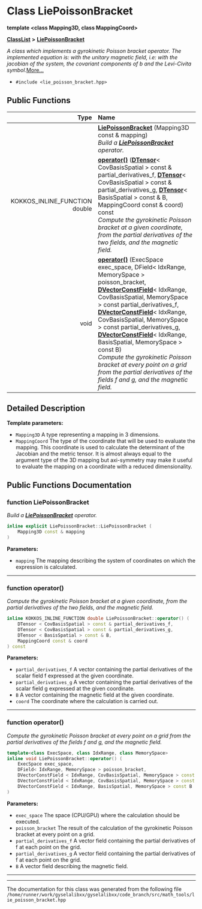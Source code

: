 

# Class LiePoissonBracket

**template &lt;class Mapping3D, class MappingCoord&gt;**



[**ClassList**](annotated.md) **>** [**LiePoissonBracket**](classLiePoissonBracket.md)



_A class which implements a gyrokinetic Poisson bracket operator. The implemented equation is:_  _with_ _the unitary magnetic field, i.e:_ _with_ _the jacobian of the system,_ _the covariant components of b and_ _the Levi-Civita symbol._[More...](#detailed-description)

* `#include <lie_poisson_bracket.hpp>`





































## Public Functions

| Type | Name |
| ---: | :--- |
|   | [**LiePoissonBracket**](#function-liepoissonbracket) (Mapping3D const & mapping) <br>_Build a_ [_**LiePoissonBracket**_](classLiePoissonBracket.md) _operator._ |
|  KOKKOS\_INLINE\_FUNCTION double | [**operator()**](#function-operator) ([**DTensor**](classTensor.md)&lt; CovBasisSpatial &gt; const & partial\_derivatives\_f, [**DTensor**](classTensor.md)&lt; CovBasisSpatial &gt; const & partial\_derivatives\_g, [**DTensor**](classTensor.md)&lt; BasisSpatial &gt; const & B, MappingCoord const & coord) const<br>_Compute the gyrokinetic Poisson bracket at a given coordinate, from the partial derivatives of the two fields, and the magnetic field._  |
|  void | [**operator()**](#function-operator_1) (ExecSpace exec\_space, DField&lt; IdxRange, MemorySpace &gt; poisson\_bracket, [**DVectorConstField**](classVectorField.md)&lt; IdxRange, CovBasisSpatial, MemorySpace &gt; const partial\_derivatives\_f, [**DVectorConstField**](classVectorField.md)&lt; IdxRange, CovBasisSpatial, MemorySpace &gt; const partial\_derivatives\_g, [**DVectorConstField**](classVectorField.md)&lt; IdxRange, BasisSpatial, MemorySpace &gt; const B) <br>_Compute the gyrokinetic Poisson bracket at every point on a grid from the partial derivatives of the fields f and g, and the magnetic field._  |




























## Detailed Description




**Template parameters:**


* `Mapping3D` A type representing a mapping in 3 dimensions. 
* `MappingCoord` The type of the coordinate that will be used to evaluate the mapping. This coordinate is used to calculate the determinant of the Jacobian and the metric tensor. It is almost always equal to the argument type of the 3D mapping but axi-symmetry may make it useful to evaluate the mapping on a coordinate with a reduced dimensionality. 




    
## Public Functions Documentation




### function LiePoissonBracket 

_Build a_ [_**LiePoissonBracket**_](classLiePoissonBracket.md) _operator._
```C++
inline explicit LiePoissonBracket::LiePoissonBracket (
    Mapping3D const & mapping
) 
```





**Parameters:**


* `mapping` The mapping describing the system of coordinates on which the expression is calculated. 




        

<hr>



### function operator() 

_Compute the gyrokinetic Poisson bracket at a given coordinate, from the partial derivatives of the two fields, and the magnetic field._ 
```C++
inline KOKKOS_INLINE_FUNCTION double LiePoissonBracket::operator() (
    DTensor < CovBasisSpatial > const & partial_derivatives_f,
    DTensor < CovBasisSpatial > const & partial_derivatives_g,
    DTensor < BasisSpatial > const & B,
    MappingCoord const & coord
) const
```





**Parameters:**


* `partial_derivatives_f` A vector containing the partial derivatives of the scalar field f expressed at the given coordinate. 
* `partial_derivatives_g` A vector containing the partial derivatives of the scalar field g expressed at the given coordinate. 
* `B` A vector containing the magnetic field at the given coordinate. 
* `coord` The coordinate where the calculation is carried out. 




        

<hr>



### function operator() 

_Compute the gyrokinetic Poisson bracket at every point on a grid from the partial derivatives of the fields f and g, and the magnetic field._ 
```C++
template<class ExecSpace, class IdxRange, class MemorySpace>
inline void LiePoissonBracket::operator() (
    ExecSpace exec_space,
    DField< IdxRange, MemorySpace > poisson_bracket,
    DVectorConstField < IdxRange, CovBasisSpatial, MemorySpace > const partial_derivatives_f,
    DVectorConstField < IdxRange, CovBasisSpatial, MemorySpace > const partial_derivatives_g,
    DVectorConstField < IdxRange, BasisSpatial, MemorySpace > const B
) 
```





**Parameters:**


* `exec_space` The space (CPU/GPU) where the calculation should be executed. 
* `poisson_bracket` The result of the calculation of the gyrokinetic Poisson bracket at every point on a grid. 
* `partial_derivatives_f` A vector field containing the partial derivatives of f at each point on the grid. 
* `partial_derivatives_g` A vector field containing the partial derivatives of f at each point on the grid. 
* `B` A vector field describing the magnetic field. 




        

<hr>

------------------------------
The documentation for this class was generated from the following file `/home/runner/work/gyselalibxx/gyselalibxx/code_branch/src/math_tools/lie_poisson_bracket.hpp`

